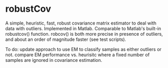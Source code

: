 # robustCov
A simple, heuristic, fast, robust covariance matrix estimator to deal with data with outliers. Implemented in Matlab.
Comparable to Matlab's built-in robustcov() function. robcov() is both more precise in presence of outliers, and about an order of magnitude faster (see test scripts).


To do:
update approach to use EM to classify samples as either outliers or not.
compare EM performance vs. heurisitc where a fixed number of samples are ignored in covariance estimation.
